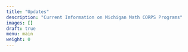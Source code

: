 ```yaml
---
title: "Updates"
description: "Current Information on Michigan Math CORPS Programs"
images: []
draft: true
menu: main
weight: 0
---
```



